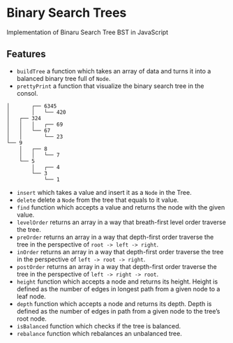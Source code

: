 # Binary Search Trees

Implementation of Binaru Search Tree BST in JavaScript

## Features

-   `buildTree` a function which takes an array of data and turns it into a balanced binary tree full of `Node`.
-   `prettyPrint` a function that visualize the binary search tree in the consol.

```
│       ┌── 6345
│       │   └── 420
│   ┌── 324
│   │   │   ┌── 69
│   │   └── 67
│   │       └── 23
└── 9
    │   ┌── 8
    │   │   └── 7
    └── 5
        │   ┌── 4
        └── 3
            └── 1
```

-   `insert` which takes a value and insert it as a `Node` in the Tree.
-   `delete` delete a `Node` from the tree that equals to it value.
-   `find` function which accepts a value and returns the node with the given value.
-   `levelOrder` returns an array in a way that breath-first level order traverse the tree.
-   `preOrder` returns an array in a way that depth-first order traverse the tree in the perspective of `root -> left -> right`.
-   `inOrder` returns an array in a way that depth-first order traverse the tree in the perspective of `left -> root -> right`.
-   `postOrder` returns an array in a way that depth-first order traverse the tree in the perspective of `left -> right -> root`.
-   `height` function which accepts a node and returns its height. Height is defined as the number of edges in longest path from a given node to a leaf node.
-   `depth` function which accepts a node and returns its depth. Depth is defined as the number of edges in path from a given node to the tree’s root node.
-   `isBalanced` function which checks if the tree is balanced.
-   `rebalance` function which rebalances an unbalanced tree.
